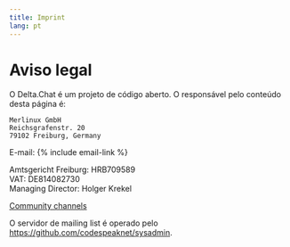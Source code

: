 ```yaml
---
title: Imprint
lang: pt
---
```


# Aviso legal

O Delta.Chat é um projeto de código aberto. O responsável pelo conteúdo desta página é:

    Merlinux GmbH
    Reichsgrafenstr. 20
    79102 Freiburg, Germany

E-mail: {% include email-link %}

Amtsgericht Freiburg: HRB709589  
VAT: DE814082730  
Managing Director: Holger Krekel

[Community channels](contribute)

O servidor de mailing list é operado pelo <https://github.com/codespeaknet/sysadmin>.
